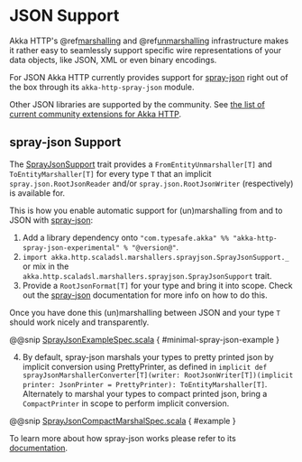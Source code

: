 <a id="akka-http-spray-json"></a>
# JSON Support

Akka HTTP's @ref[marshalling](marshalling.md#http-marshalling-scala) and @ref[unmarshalling](unmarshalling.md#http-unmarshalling-scala)
infrastructure makes it rather easy to seamlessly support specific wire representations of your data objects, like JSON,
XML or even binary encodings.

For JSON Akka HTTP currently provides support for [spray-json] right out of the box through its `akka-http-spray-json` module.

Other JSON libraries are supported by the community.
See [the list of current community extensions for Akka HTTP](http://akka.io/community/#extensions-to-akka-http).

## spray-json Support

The [SprayJsonSupport](@github@/akka-http-marshallers-scala/akka-http-spray-json/src/main/scala/akka/http/scaladsl/marshallers/sprayjson/SprayJsonSupport.scala) trait provides a `FromEntityUnmarshaller[T]` and `ToEntityMarshaller[T]` for every type `T`
that an implicit `spray.json.RootJsonReader` and/or `spray.json.RootJsonWriter` (respectively) is available for.

This is how you enable automatic support for (un)marshalling from and to JSON with [spray-json]:

 1. Add a library dependency onto `"com.typesafe.akka" %% "akka-http-spray-json-experimental" % "@version@"`. <!-- FIXME: use preprocessing -->
 2. `import akka.http.scaladsl.marshallers.sprayjson.SprayJsonSupport._` or mix in the
`akka.http.scaladsl.marshallers.sprayjson.SprayJsonSupport` trait.
 3. Provide a `RootJsonFormat[T]` for your type and bring it into scope.
Check out the [spray-json] documentation for more info on how to do this.

Once you have done this (un)marshalling between JSON and your type `T` should work nicely and transparently.

@@snip [SprayJsonExampleSpec.scala](../../../../../test/scala/docs/http/scaladsl/SprayJsonExampleSpec.scala) { #minimal-spray-json-example }

 4. By default, spray-json marshals your types to pretty printed json by implicit conversion using PrettyPrinter, as defined in
`implicit def sprayJsonMarshallerConverter[T](writer: RootJsonWriter[T])(implicit printer: JsonPrinter = PrettyPrinter): ToEntityMarshaller[T]`.
Alternately to marshal your types to compact printed json, bring a `CompactPrinter` in scope to perform implicit conversion.

@@snip [SprayJsonCompactMarshalSpec.scala](../../../../../test/scala/docs/http/scaladsl/SprayJsonCompactMarshalSpec.scala) { #example }


To learn more about how spray-json works please refer to its [documentation][spray-json].

[spray-json]: https://github.com/spray/spray-json
